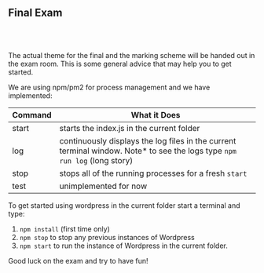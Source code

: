 ## Final Exam

<br />
<br />

The actual theme for the final and the marking scheme will be handed out in the exam room. This is some general advice that may help you to get started.

We are using npm/pm2 for process management and we have implemented:

|Command|What it Does|
|---|---|
|start|starts the index.js in the current folder|
|log|continuously displays the log files in the current terminal window. Note* to see the logs type `npm run log` (long story)|
|stop|stops all of the running processes for a fresh `start`|
|test|unimplemented for now|

To get started using wordpress in the current folder start a terminal and type:

1. `npm install` (first time only)
2. `npm stop` to stop any previous instances of Wordpress
3. `npm start` to run the instance of Wordpress in the current folder.

Good luck on the exam and try to have fun!